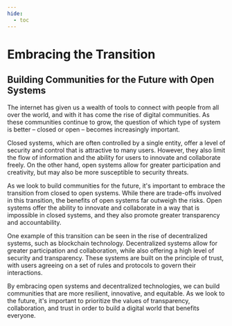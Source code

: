 ```yaml
---
hide:
  - toc
---
```


# Embracing the Transition

## Building Communities for the Future with Open Systems


The internet has given us a wealth of tools to connect with people from all over the world, and with it has come the rise of digital communities. As these communities continue to grow, the question of which type of system is better – closed or open – becomes increasingly important.

Closed systems, which are often controlled by a single entity, offer a level of security and control that is attractive to many users. However, they also limit the flow of information and the ability for users to innovate and collaborate freely. On the other hand, open systems allow for greater participation and creativity, but may also be more susceptible to security threats.

As we look to build communities for the future, it's important to embrace the transition from closed to open systems. While there are trade-offs involved in this transition, the benefits of open systems far outweigh the risks. Open systems offer the ability to innovate and collaborate in a way that is impossible in closed systems, and they also promote greater transparency and accountability.

One example of this transition can be seen in the rise of decentralized systems, such as blockchain technology. Decentralized systems allow for greater participation and collaboration, while also offering a high level of security and transparency. These systems are built on the principle of trust, with users agreeing on a set of rules and protocols to govern their interactions.

By embracing open systems and decentralized technologies, we can build communities that are more resilient, innovative, and equitable. As we look to the future, it's important to prioritize the values of transparency, collaboration, and trust in order to build a digital world that benefits everyone.
